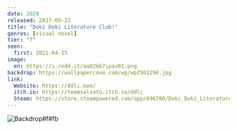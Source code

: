 ```yaml
---
date: 2020
released: 2017-09-22
title: "Doki Doki Literature Club!"
genres: [visual novel]
tier: "?"
seen:
  first: 2021-04-15
image:
  en: https://i.redd.it/aa82mb7ipav01.png
backdrop: https://wallpapercave.com/wp/wp2501296.jpg
link:
  Website: https://ddlc.moe/
  itch.io: https://teamsalvato.itch.io/ddlc
  Steam: https://store.steampowered.com/app/698780/Doki_Doki_Literature_Club/
---
```



![Backdrop#f#fb](https://wallpapercave.com/wp/wp2367709.png "Source: WallpaperCave")
